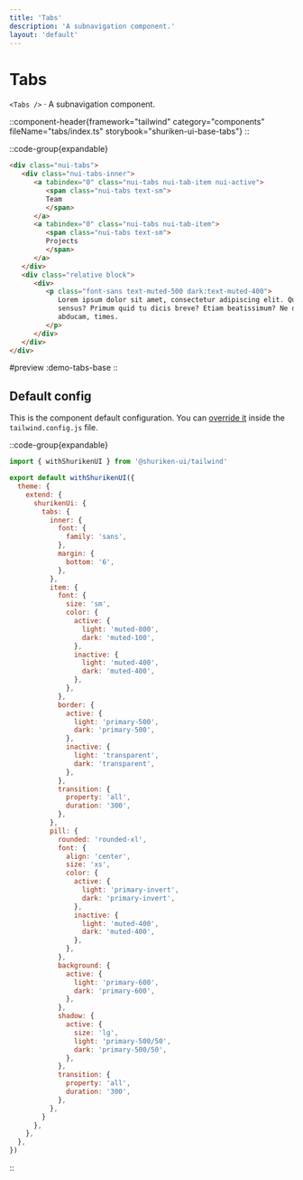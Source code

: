 ```yaml
---
title: 'Tabs'
description: 'A subnavigation component.'
layout: 'default'
---
```


# Tabs

`<Tabs />` · A subnavigation component.

::component-header{framework="tailwind" category="components" fileName="tabs/index.ts" storybook="shuriken-ui-base-tabs"}
::

::code-group{expandable}

```html [demo-tabs-base.html]
<div class="nui-tabs">
   <div class="nui-tabs-inner">
      <a tabindex="0" class="nui-tabs nui-tab-item nui-active">
         <span class="nui-tabs text-sm">
         Team
         </span>
      </a>
      <a tabindex="0" class="nui-tabs nui-tab-item">
         <span class="nui-tabs text-sm">
         Projects
         </span>
      </a>
   </div>
   <div class="relative block">
      <div>
         <p class="font-sans text-muted-500 dark:text-muted-400">
            Lorem ipsum dolor sit amet, consectetur adipiscing elit. Quid iudicant
            sensus? Primum quid tu dicis breve? Etiam beatissimum? Ne discipulum
            abducam, times.
         </p>
      </div>
   </div>
</div>
```

#preview
:demo-tabs-base
::

## Default config

This is the component default configuration. You can [override it](/docs/tailwind/theming/configuration) inside the `tailwind.config.js` file.

::code-group{expandable}

```js [tailwind.config.js]
import { withShurikenUI } from '@shuriken-ui/tailwind'

export default withShurikenUI({
  theme: {
    extend: {
      shurikenUi: {
        tabs: {
          inner: {
            font: {
              family: 'sans',
            },
            margin: {
              bottom: '6',
            },
          },
          item: {
            font: {
              size: 'sm',
              color: {
                active: {
                  light: 'muted-800',
                  dark: 'muted-100',
                },
                inactive: {
                  light: 'muted-400',
                  dark: 'muted-400',
                },
              },
            },
            border: {
              active: {
                light: 'primary-500',
                dark: 'primary-500',
              },
              inactive: {
                light: 'transparent',
                dark: 'transparent',
              },
            },
            transition: {
              property: 'all',
              duration: '300',
            },
          },
          pill: {
            rounded: 'rounded-xl',
            font: {
              align: 'center',
              size: 'xs',
              color: {
                active: {
                  light: 'primary-invert',
                  dark: 'primary-invert',
                },
                inactive: {
                  light: 'muted-400',
                  dark: 'muted-400',
                },
              },
            },
            background: {
              active: {
                light: 'primary-600',
                dark: 'primary-600',
              },
            },
            shadow: {
              active: {
                size: 'lg',
                light: 'primary-500/50',
                dark: 'primary-500/50',
              },
            },
            transition: {
              property: 'all',
              duration: '300',
            },
          },
        }
      },
    },
  },
})
```
::